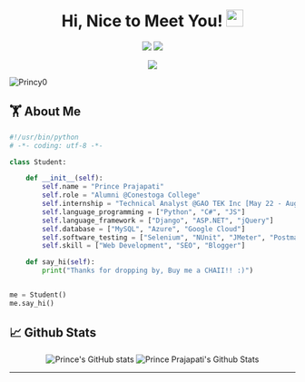 <h1 align="center">
    Hi, Nice to Meet You! <img src="https://media.giphy.com/media/kEWaYdvMwTIduesqGe/giphy.gif" width="30px">
</h1>

<p align="center">   
  <a href="mailto:Princepn029@gmail.com" target="_blank"><img src="https://img.shields.io/badge/-Email-0D1117?style=for-the-badge&logo=gmail&logoColor=0078D4"></a>
  <a href="https://www.linkedin.com/in/princeprajapati/" target="_blank"><img src="https://img.shields.io/badge/-LinkedIn-0D1117?style=for-the-badge&logo=linkedin&logoColor=0078D4"></a>
    <!--https://dev.to/envoy_/150-badges-for-github-pnk-->
</p>

 <p align="center">
<!--  <a href="http://Princy0.github.io/" target="_blank"><img src="https://img.shields.io/badge/Portfolio-red"></a> -->
 <a href="https://github.com/Princy0/Princy0/blob/main/Prince%20Prajapati.pdf" target="_blank"><img src="https://img.shields.io/badge/Resume-blue"></a>

<p align="left"> <img src="https://komarev.com/ghpvc/?username=Princy0&label=Profile%20views&color=0e75b6&style=flat" alt="Princy0" /> </p>

## 🏋 About Me

```python
#!/usr/bin/python
# -*- coding: utf-8 -*-

class Student:

    def __init__(self):
        self.name = "Prince Prajapati"
        self.role = "Alumni @Conestoga College"
        self.internship = "Technical Analyst @GAO TEK Inc [May 22 - Aug 22]"
        self.language_programming = ["Python", "C#", "JS"]
        self.language_framework = ["Django", "ASP.NET", "jQuery"]
        self.database = ["MySQL", "Azure", "Google Cloud"]
        self.software_testing = ["Selenium", "NUnit", "JMeter", "Postman"]
        self.skill = ["Web Development", "SEO", "Blogger"]

    def say_hi(self):
        print("Thanks for dropping by, Buy me a CHAII!! :)")


me = Student()
me.say_hi()
```

## 📈 Github Stats

<div align="center">
    <img alt="Prince's GitHub stats" src="https://github-readme-stats.vercel.app/api?username=Princy0"/>
    <img alt="Prince Prajapati's Github Stats" src="http://github-readme-streak-stats.herokuapp.com?user=Princy0&theme=github-dark&hide_border=true&date_format=M%20j%5B%2C%20Y%5D&dates=FFFFFF&sideLabels=0078D4&currStreakLabel=0078D4&stroke=0078D4&ring=0078D4" />
  </div>

  <hr/>

</div>
